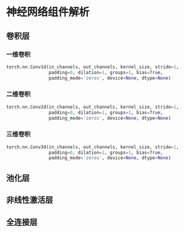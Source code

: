 # 神经网络组件解析

## 卷积层

### 一维卷积

```python
torch.nn.Conv1d(in_channels, out_channels, kernel_size, stride=1, 
                padding=0, dilation=1, groups=1, bias=True,
                padding_mode='zeros', device=None, dtype=None)
```



### 二维卷积

```python
torch.nn.Conv2d(in_channels, out_channels, kernel_size, stride=1, 
                padding=0, dilation=1, groups=1, bias=True, 
                padding_mode='zeros', device=None, dtype=None)
```



### 三维卷积

```python
torch.nn.Conv3d(in_channels, out_channels, kernel_size, stride=1, 
                padding=0, dilation=1, groups=1, bias=True, 
                padding_mode='zeros', device=None, dtype=None)
```



## 池化层

## 非线性激活层

## 全连接层

























